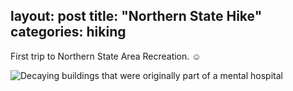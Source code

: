 layout: post
title:  "Northern State Hike"
categories: hiking 
---


First trip to Northern State Area Recreation. ☺️

![Decaying buildings that were originally part of a mental hospital](/tanyaselvog.github.io/assets/nars.jpeg)